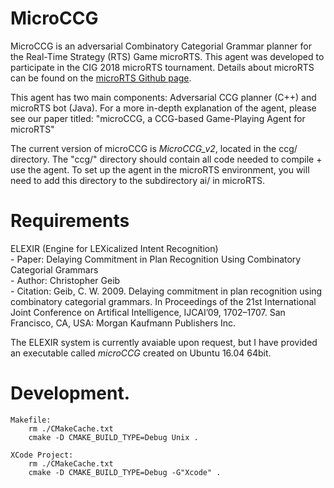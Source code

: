 MicroCCG
========
MicroCCG is an adversarial Combinatory Categorial Grammar planner for the Real-Time Strategy (RTS) Game microRTS. This agent was developed to participate in the CIG 2018 microRTS tournament. Details about microRTS can be found on the [microRTS Github page](https://github.com/santiontanon/microrts). 

This agent has two main components: Adversarial CCG planner (C++) and microRTS bot (Java). For a more in-depth explanation of the agent, please see our paper titled: "microCCG, a CCG-based Game-Playing Agent for microRTS"

The current version of microCCG is *MicroCCG_v2*, located in the ccg/ directory. The "ccg/" directory should contain all code needed to compile + use the agent. To set up the agent in the microRTS environment, you will need to add this directory to the subdirectory ai/ in microRTS. 

Requirements
============
ELEXIR (Engine for LEXicalized Intent Recognition)  
    - Paper: Delaying Commitment in Plan Recognition Using Combinatory Categorial Grammars  
    - Author: Christopher Geib  
    - Citation: Geib, C. W. 2009. Delaying commitment in plan recognition using combinatory categorial grammars. In Proceedings of the 21st International Joint Conference on Artifical Intelligence, IJCAI’09, 1702–1707. San Francisco, CA, USA: Morgan Kaufmann Publishers Inc.   

The ELEXIR system is currently avaiable upon request, but I have provided an executable called *microCCG* created on Ubuntu 16.04 64bit.
 
Development.
============
```
Makefile:
    rm ./CMakeCache.txt
    cmake -D CMAKE_BUILD_TYPE=Debug Unix .
 
XCode Project:
    rm ./CMakeCache.txt
    cmake -D CMAKE_BUILD_TYPE=Debug -G"Xcode" . 
```
